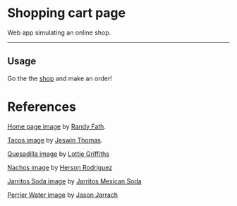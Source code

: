 # Shopping cart page

Web app simulating an online shop.

---

## Usage

Go the the [shop](https://jql6.github.io/shopping-cart/) and make an order!

# References

[Home page image](https://unsplash.com/photos/otQ6orzFTlk) by
[Randy Fath](https://unsplash.com/@randyfath).

[Tacos image](https://unsplash.com/photos/z_PfaGzeN9E) by
[Jeswin Thomas](https://unsplash.com/@jeswinthomas).

[Quesadilla image](https://unsplash.com/photos/pvTgyioFSTY) by
[Lottie Griffiths](https://unsplash.com/@lottiegriffiths)

[Nachos image](https://unsplash.com/photos/aZOqcEK2KuQ) by
[Herson Rodriguez](https://unsplash.com/@hero)

[Jarritos Soda image](https://unsplash.com/photos/WIqwPVexb8Q) by
[Jarritos Mexican Soda](https://unsplash.com/@jarritos)

[Perrier Water image](https://unsplash.com/photos/JAmAeLSU1CM) by
[Jason Jarrach](https://unsplash.com/@jasonjarr)
